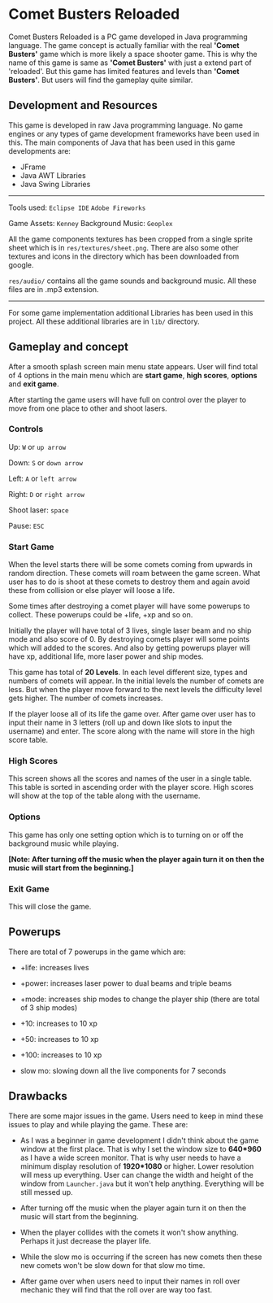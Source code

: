 # Comet Busters Reloaded

Comet Busters Reloaded is a PC game developed in Java programming language. The
game concept is actually familiar with the real **'Comet Busters'** game which
is more likely a space shooter game. This is why the name of this game is same
as **'Comet Busters'** with just a extend part of 'reloaded'. But this game has
limited features and levels than **'Comet Busters'**. But users will find the
gameplay quite similar.

## Development and Resources

This game is developed in raw Java programming language. No game engines or any
types of game development frameworks have been used in this. The main components
of Java that has been used in this game developments are:

* JFrame
* Java AWT Libraries
* Java Swing Libraries

---

Tools used: `Eclipse IDE` `Adobe Fireworks`

Game Assets: `Kenney`
Background Music: `Geoplex`

All the game components textures has been cropped from a single sprite sheet
which is in `res/textures/sheet.png`. There are also some other textures and
icons in the directory which has been downloaded from google.

`res/audio/` contains all the game sounds and background music. All these files
are in .mp3 extension.

---

For some game implementation additional Libraries has been used in this project.
All these additional libraries are in `lib/` directory.

## Gameplay and concept

After a smooth splash screen main menu state appears. User will find total of
4 options in the main menu which are **start game**, **high scores**,
**options** and **exit game**.

After starting the game users will have full on control over the player to move
from one place to other and shoot lasers.

### Controls

Up: `W` or `up arrow`

Down: `S` or `down arrow`

Left: `A` or `left arrow`

Right: `D` or `right arrow`

Shoot laser: `space`

Pause: `ESC`

### Start Game

When the level starts there will be some comets coming from upwards in random
direction. These comets will roam between the game screen. What user has to do
is shoot at these comets to destroy them and again avoid these from collision
or else player will loose a life.

Some times after destroying a comet player will have some powerups to collect.
These powerups could be +life, +xp and so on.

Initially the player will have total of 3 lives, single laser beam and no ship
mode and also score of 0. By destroying comets player will some points which
will added to the scores. And also by getting powerups player will have xp,
additional life, more laser power and ship modes.

This game has total of **20 Levels**. In each level different size, types and
numbers of comets will appear. In the initial levels the number of comets are
less. But when the player move forward to the next levels the difficulty level
gets higher. The number of comets increases.

If the player loose all of its life the game over. After game over user has to
input their name in 3 letters (roll up and down like slots to input the username)
and enter. The score along with the name will store in the high score table.

### High Scores

This screen shows all the scores and names of the user in a single table. This
table is sorted in ascending order with the player score. High scores will show
at the top of the table along with the username.

### Options

This game has only one setting option which is to turning on or off the
background music while playing.

**[Note: After turning off the music when the player again turn it on then the
music will start from the beginning.]**

### Exit Game

This will close the game.

## Powerups

There are total of 7 powerups in the game which are:

* +life: increases lives

* +power: increases laser power to dual beams and triple beams

* +mode: increases ship modes to change the player ship (there are total of 3
  ship modes)

* +10: increases to 10 xp

* +50: increases to 10 xp

* +100: increases to 10 xp

* slow mo: slowing down all the live components for 7 seconds

## Drawbacks

There are some major issues in the game. Users need to keep in mind these issues
to play and while playing the game. These are:

* As I was a beginner in game development I didn't think about the game window
at the first place. That is why I set the window size to **640*960** as I have a
wide screen monitor. That is why user needs to have a minimum display resolution
of **1920*1080** or higher. Lower resolution will mess up everything. User can
change the width and height of the window from `Launcher.java` but it won't
help anything. Everything will be still messed up.

* After turning off the music when the player again turn it on then the music
will start from the beginning.

* When the player collides with the comets it won't show anything. Perhaps it
just decrease the player life.

* While the slow mo is occurring if the screen has new comets then these new
comets won't be slow down for that slow mo time.

* After game over when users need to input their names in roll over mechanic
they will find that the roll over are way too fast.
